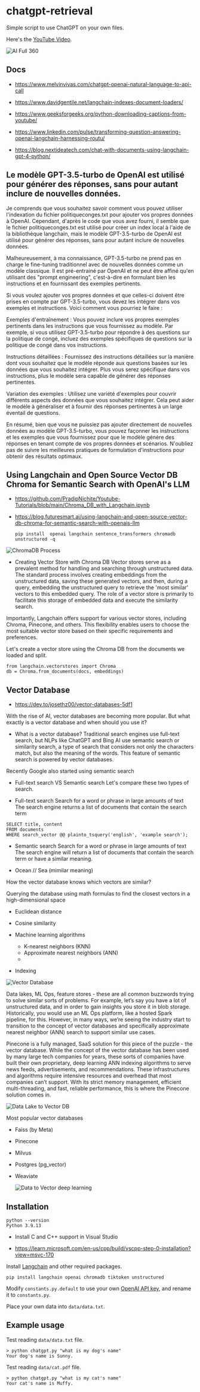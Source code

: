 # chatgpt-retrieval

Simple script to use ChatGPT on your own files.

Here's the [YouTube Video](https://youtu.be/9AXP7tCI9PI).

![AI  Full 360](https://github.com/sanogotech/chatgpt-retrieval/blob/main/images/AIfullcompenent.jpg)

## Docs

- https://www.melvinvivas.com/chatgpt-openai-natural-language-to-api-call

- https://www.davidgentile.net/langchain-indexes-document-loaders/

- https://www.geeksforgeeks.org/python-downloading-captions-from-youtube/

- https://www.linkedin.com/pulse/transforming-question-answering-openai-langchain-harnessing-routu/

- https://blog.nextideatech.com/chat-with-documents-using-langchain-gpt-4-python/

##   Le modèle GPT-3.5-turbo de OpenAI est utilisé pour générer des réponses, sans pour autant inclure de nouvelles données.


Je comprends que vous souhaitez savoir comment vous pouvez utiliser l'indexation du fichier politiqueconges.txt pour ajouter vos propres données à OpenAI. Cependant, d'après le code que vous avez fourni, il semble que le fichier politiqueconges.txt est utilisé pour créer un index local à l'aide de la bibliothèque langchain, mais le modèle GPT-3.5-turbo de OpenAI est utilisé pour générer des réponses, sans pour autant inclure de nouvelles données.

Malheureusement, à ma connaissance, GPT-3.5-turbo ne prend pas en charge le fine-tuning traditionnel avec de nouvelles données comme un modèle classique. Il est pré-entrainé par OpenAI et ne peut être affiné qu'en utilisant des "prompt engineering", c'est-à-dire en formulant bien les instructions et en fournissant des exemples pertinents.

Si vous voulez ajouter vos propres données et que celles-ci doivent être prises en compte par GPT-3.5-turbo, vous devez les intégrer dans vos exemples et instructions. Voici comment vous pourriez le faire :

Exemples d'entraînement : Vous pouvez inclure vos propres exemples pertinents dans les instructions que vous fournissez au modèle. Par exemple, si vous utilisez GPT-3.5-turbo pour répondre à des questions sur la politique de congé, incluez des exemples spécifiques de questions sur la politique de congé dans vos instructions.

Instructions détaillées : Fournissez des instructions détaillées sur la manière dont vous souhaitez que le modèle réponde aux questions basées sur les données que vous souhaitez intégrer. Plus vous serez spécifique dans vos instructions, plus le modèle sera capable de générer des réponses pertinentes.

Variation des exemples : Utilisez une variété d'exemples pour couvrir différents aspects des données que vous souhaitez intégrer. Cela peut aider le modèle à généraliser et à fournir des réponses pertinentes à un large éventail de questions.

En résumé, bien que vous ne puissiez pas ajouter directement de nouvelles données au modèle GPT-3.5-turbo, vous pouvez façonner les instructions et les exemples que vous fournissez pour que le modèle génère des réponses en tenant compte de vos propres données et scénarios. N'oubliez pas de suivre les meilleures pratiques de formulation d'instructions pour obtenir des résultats optimaux.

## Using Langchain and Open Source Vector DB Chroma for Semantic Search with OpenAI's LLM

* https://github.com/PradipNichite/Youtube-Tutorials/blob/main/Chroma_DB_with_Langchain.ipynb

* https://blog.futuresmart.ai/using-langchain-and-open-source-vector-db-chroma-for-semantic-search-with-openais-llm
  
  ```
  pip install  openai langchain sentence_transformers chromadb unstructured -q
   ```

![ChromaDB Process](https://github.com/sanogotech/chatgpt-retrieval/blob/main/images/chromadbLLM.png)

* Creating Vector Store with Chroma DB
Vector stores serve as a prevalent method for handling and searching through unstructured data. The standard process involves creating embeddings from the unstructured data, saving these generated vectors, and then, during a query, embedding the unstructured query to retrieve the 'most similar' vectors to this embedded query. The role of a vector store is primarily to facilitate this storage of embedded data and execute the similarity search.

Importantly, Langchain offers support for various vector stores, including Chroma, Pinecone, and others. This flexibility enables users to choose the most suitable vector store based on their specific requirements and preferences.

Let's create a vector store using the Chroma DB from the documents we loaded and split.


  ```
from langchain.vectorstores import Chroma
db = Chroma.from_documents(docs, embeddings)
  ```

## Vector Database

* https://dev.to/josethz00/vector-databases-5df1
  
With the rise of AI, vector databases are becoming more popular. But what exactly is a vector database and when should you use it?

* What is a vector database?
Traditional search engines use full-text search, but NLPs like ChatGPT and Bing AI use semantic search or similarity search, a type of search that considers not only the characters match, but also the meaning of the words. This feature of semantic search is powered by vector databases.

 Recently Google also started using semantic search
 

* Full-text search VS Semantic search
Let's compare these two types of search.

- Full-text search
Search for a word or phrase in large amounts of text
The search engine returns a list of documents that contain the search term

```
SELECT title, content
FROM documents
WHERE search_vector @@ plainto_tsquery('english', 'example search');

```

- Semantic search
Search for a word or phrase in large amounts of text
The search engine will return a list of documents that contain the search term or have a similar meaning.

*  Ocean // Sea (mimilar meaning)
  
How the vector database knows which vectors are similar?

Querying the database using math formulas to find the closest vectors in a high-dimensional space

* Euclidean distance
* Cosine similarity

* Machine learning algorithms

  - K-nearest neighbors (KNN)
  - Approximate nearest neighbors (ANN)
  -
* Indexing

![Vector  Database](https://github.com/sanogotech/chatgpt-retrieval/blob/main/images/vectorDatabase.png)


Data lakes, ML Ops, feature stores - these are all common buzzwords trying to solve similar sorts of problems. For example, let’s say you have a lot of unstructured data, and in order to gain insights you store it in blob storage. Historically, you would use an ML Ops platform, like a hosted Spark pipeline, for this. However, in many ways, we’re seeing the industry start to transition to the concept of vector databases and specifically approximate nearest neighbor (ANN) search to support similar use cases.


Pinecone is a fully managed, SaaS solution for this piece of the puzzle - the vector database. While the concept of the vector database has been used by many large tech companies for years, these sorts of companies have built their own proprietary, deep learning ANN indexing algorithms to serve news feeds, advertisements, and recommendations. These infrastructures and algorithms require intensive resources and overhead that most companies can’t support. With its strict memory management, efficient multi-threading, and fast, reliable performance, this is where the Pinecone solution comes in.

![Data Lake to Vector DB](https://github.com/sanogotech/chatgpt-retrieval/blob/main/images/DatalakeTopVectorDb.png)

Most popular vector databases
- Faiss (by Meta)
- Pinecone
- Milvus
- Postgres (pg_vector)
- Weaviate

  ![ Data to Vector deep learning](https://github.com/sanogotech/chatgpt-retrieval/blob/main/images/deeplearningvector.png)

## Installation

```
python --version
Python 3.9.13
```

* Install C and C++ support in Visual Studio

* https://learn.microsoft.com/en-us/cpp/build/vscpp-step-0-installation?view=msvc-170

Install [Langchain](https://github.com/hwchase17/langchain) and other required packages.
```
pip install langchain openai chromadb tiktoken unstructured
```
Modify `constants.py.default` to use your own [OpenAI API key](https://platform.openai.com/account/api-keys), and rename it to `constants.py`.

Place your own data into `data/data.txt`.

## Example usage
Test reading `data/data.txt` file.
```
> python chatgpt.py "what is my dog's name"
Your dog's name is Sunny.
```

Test reading `data/cat.pdf` file.
```
> python chatgpt.py "what is my cat's name"
Your cat's name is Muffy.
```
